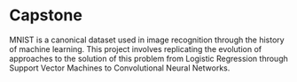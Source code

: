 # Capstone

MNIST is a canonical dataset used in image recognition through the history of machine learning. This project involves replicating the evolution of approaches to the solution of this problem from Logistic Regression through Support Vector Machines to Convolutional Neural Networks.
